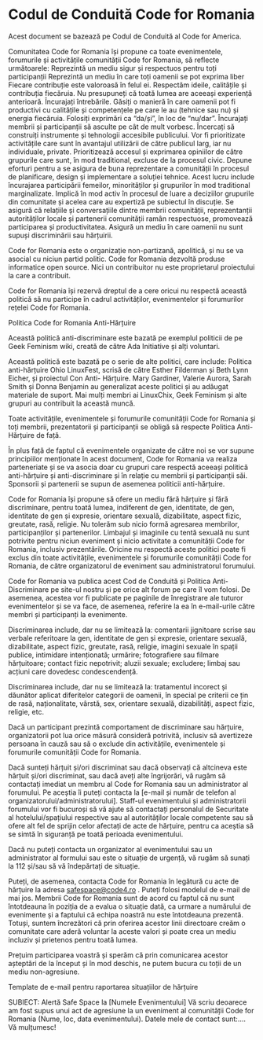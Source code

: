 # Codul de Conduită Code for Romania

Acest document se bazează pe Codul de Conduită al Code for America.

Comunitatea Code for Romania își propune ca toate evenimentele, forumurile și activitățile comunității Code for Romania, să reflecte următoarele:
Reprezintă un mediu sigur și respectuos pentru toți participanții
Reprezintă un mediu în care toți oamenii se pot exprima liber
Fiecare contribuție este valoroasă în felul ei. Respectăm ideile, calitățile și contribuția fiecăruia.
Nu presupuneți că toată lumea are aceeași experiență anterioară. Încurajați întrebările. 
Găsiți o manieră în care oamenii pot fi productivi cu calitățile și competențele pe care le au (tehnice sau nu) și energia fiecăruia. Folosiți exprimări ca “da/și”, în loc de “nu/dar”.
Încurajați membrii și participanții să asculte pe cât de mult vorbesc.
Încercați să construiți instrumente și tehnologii accesibile publicului. Vor fi prioritizate activitățile care sunt în avantajul utilizării de către publicul larg, iar nu individuale, private.
Prioritizează accesul și exprimarea opiniilor de către grupurile care sunt, în mod traditional, excluse de la procesul civic.
Depune eforturi pentru a se asigura de buna reprezentare a comunității în procesul de planificare, design și implementare a soluției tehnice. Acest lucru include încurajarea participării femeilor, minorităților și grupurilor în mod traditional marginalizate.
Implică în mod activ în procesul de luare a deciziilor grupurile din   comunitate și acelea care au expertiză pe subiectul în discuție.
Se asigură că relațiile și conversațiile dintre membrii comunității, reprezentanții autorităților locale și partenerii comunității ramân respectuose, promovează participarea și productivitatea.
Asigură un mediu în care oamenii nu sunt supuși discriminării sau hărțuirii.

Code for Romania este o organizație non-partizană, apolitică, și nu se va asocial cu niciun partid politic.
Code for Romania dezvoltă produse informatice open source. Nici un contribuitor nu este proprietarul proiectului la care a contribuit.

Code for Romania își rezervă dreptul de a cere oricui nu respectă această politică să nu participe în cadrul activităților, evenimentelor și forumurilor rețelei Code for Romania.


Politica Code for Romania Anti-Hărțuire

Această politică anti-discriminare este bazată pe exemplul politicii de pe Geek Feminism wiki, creată de către Ada Initiative și alți voluntari.

Această politică este bazată pe o serie de alte politici, care include: Politica anti-hărțuire Ohio LinuxFest, scrisă de către Esther Filderman și Beth Lynn Eicher, și proiectul Con Anti- Hărțuire. Mary Gardiner, Valerie Aurora, Sarah Smith și Donna Benjamin au generalizat aceste politici și au adăugat materiale de suport. Mai mulți membri ai  LinuxChix, Geek Feminism și alte grupuri au contribuit la această muncă.

Toate activitățile, evenimentele și forumurile comunității Code for Romania și toți membrii, prezentatorii și participanții se obligă să respecte Politica Anti-Hărțuire de față. 

În plus față de faptul că evenimentele organizate de către noi se vor supune principiilor menționate în acest document, Code for Romania va realiza parteneriate și se va asocia doar cu grupuri care respectă aceeași politică anti-hărțuire și anti-discriminare și în relație cu membrii și participanții săi. Sponsorii și partenerii se supun de asemenea politicii anti-hărțuire.

Code for Romania își propune să ofere un mediu fără hărțuire și fără discriminare, pentru toată lumea, indiferent de gen, identitate, de gen, identitate de gen și expresie, orientare sexuală, dizabilitate, aspect fizic, greutate, rasă, religie. Nu tolerăm sub nicio formă agresarea membrilor, participanților și partenerilor. Limbajul și imaginile cu tentă sexuală nu sunt potrivite pentru niciun eveniment și nicio activitate a comunității Code for Romania, inclusiv prezentările. Oricine nu respectă aceste politici poate fi exclus din toate activitățile, evenimentele și forumurile comunității Code for Romania, de către organizatorul de eveniment sau administratorul forumului.


Code for Romania va publica acest Cod de Conduită și Politica Anti- Discriminare pe site-ul nostru și pe orice alt forum pe care îl vom folosi. De asemenea, acestea vor fi publicate pe paginile de înregistrare ale tuturor evenimentelor și se va face, de asemenea, referire la ea în e-mail-urile către membri și participanți la evenimente.

Discriminarea include, dar nu se limitează la: comentarii jignitoare scrise sau verbale referitoare la gen, identitate de gen și expresie, orientare sexuală, dizabilitate, aspect fizic, greutate, rasă, religie, imagini sexuale în spații publice, intimidare intenționată; urmărire; fotografiere sau filmare hărțuitoare; contact fizic nepotrivit; aluzii sexuale; excludere; limbaj sau acțiuni care dovedesc condescendență.

Discriminarea include, dar nu se limitează la: tratamentul incorect și dăunător aplicat diferitelor categorii de oamenii, în special pe criterii ce țin de rasă, naționalitate, vârstă, sex, orientare sexuală, dizabilități, aspect fizic, religie, etc.

Dacă un participant prezintă comportament de discriminare sau hărțuire, organizatorii pot lua orice măsură consideră potrivită, inclusiv să avertizeze persoana în cauză sau să o exclude din activitățile, evenimentele și forumurile comunității Code for Romania.

Dacă sunteți hărțuit și/ori discriminat sau dacă observați că altcineva este hărțuit și/ori discriminat, sau dacă aveți alte îngrijorări, vă rugăm să contactați imediat un membru al Code for Romania sau un administrator al forumului. Pe aceștia îi puteți contacta la [e-mail și număr de telefon al organizatorului/administratorului]. Staff-ul evenimentului și administratorii forumului vor fi bucuroși să vă ajute să contactați personalul de Securitate al hotelului/spațiului respective sau al autorităților locale competente sau să ofere alt fel de sprijin celor afectați de acte de hărțuire, pentru ca aceștia să se simtă în siguranță pe toată perioada evenimentului.

Dacă nu puteți contacta un organizator al evenimentului sau un administrator al formului sau este o situație de urgență, vă rugăm să sunați la 112 și/sau să vă îndepărtați de situație.

Puteți, de asemenea, contacta Code for Romania în legătură cu acte de hărțuire la adresa safespace@code4.ro . Puteți folosi modelul de e-mail de mai jos. Membrii Code for Romania sunt de acord cu faptul că nu sunt întotdeauna în poziția de a evalua o situație dată, ca urmare a numărului de evenimente și a faptului că echipa noastră nu este întotdeauna prezentă. Totuși, suntem încrezători că prin oferirea acestor linii directoare creăm o comunitate care aderă voluntar la aceste valori și poate crea un mediu incluziv și prietenos pentru toată lumea.

Prețuim participarea voastră și sperăm că prin comunicarea acestor așteptări de la început și în mod deschis, ne putem bucura cu toții de un mediu non-agresiune. 


Template de e-mail pentru raportarea situațiilor de hărțuire 

SUBIECT: Alertă Safe Space la [Numele Evenimentului]
Vă scriu deoarece am fost supus unui act de agresiune la un eveniment al comunității Code for Romania (Nume, loc, data evenimentului).
Datele mele de contact sunt:….
Vă mulțumesc!


